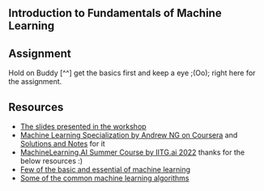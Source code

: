 ## Introduction to Fundamentals of Machine Learning

## Assignment

Hold on Buddy [^^]  get the basics first and keep a eye ;(Oo); right here for the assignment.

## Resources

- [The slides presented in the workshop](./resources/Workshop-2.pdf)
- [Machine Learning Specialization by Andrew NG on Coursera](https://www.coursera.org/specializations/machine-learning-introduction/) and [Solutions and Notes](https://github.com/greyhatguy007/Machine-Learning-Specialization-Coursera/) for it
- [MachineLearning.AI Summer Course by IITG.ai 2022](https://machinelearning-ai.netlify.app) thanks for the below resources :)
- [Few of the basic and essential of machine learning](https://machinelearning-ai.netlify.app/week2.html#course)
- [Some of the common machine learning algorithms](https://machinelearning-ai.netlify.app/week3.html#course)